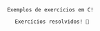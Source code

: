 <!DOCTYPE HTML>
<html>
<body>

<div align="center"
     
     Exemplos de exercícios em C! 
     
     Exercícios resolvidos! 🥷
</div>
